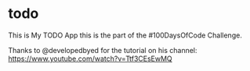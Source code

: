 # todo
This is My TODO App this is the part of the #100DaysOfCode Challenge.

Thanks to @developedbyed for the tutorial on his channel: https://www.youtube.com/watch?v=Ttf3CEsEwMQ
